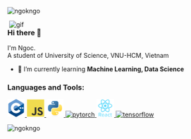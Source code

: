 <p align="left"> <img src="https://komarev.com/ghpvc/?username=ngokngo&label=Profile%20views&color=0e75b6&style=flat" alt="ngokngo" /> </p>

<img align="right" src="https://i.giphy.com/media/v1.Y2lkPTc5MGI3NjExMzR1dnl4aGhtY2Yzd3g3ZnZlN2ZidTd0MWkzYjRjNDZpMmN0cndhaSZlcD12MV9pbnRlcm5hbF9naWZfYnlfaWQmY3Q9Zw/VTgd9v62p6KUqYGG98/giphy.gif" alt="gif" width="500px">

### Hi there 👋
<p align="left">I'm Ngoc. <br> A student of University of Science, VNU-HCM, Vietnam</p>

- 🌱 I’m currently learning **Machine Learning, Data Science**

<p align="left">
</p>

<h3 align="left">Languages and Tools:</h3>
<p align="left"> <a href="https://www.w3schools.com/cpp/" target="_blank" rel="noreferrer"> <img src="https://raw.githubusercontent.com/devicons/devicon/master/icons/cplusplus/cplusplus-original.svg" alt="cplusplus" width="40" height="40"/> </a>  </a> <a href="https://developer.mozilla.org/en-US/docs/Web/JavaScript" target="_blank" rel="noreferrer"> <img src="https://raw.githubusercontent.com/devicons/devicon/master/icons/javascript/javascript-original.svg" alt="javascript" width="40" height="40"/> </a> <a href="https://www.python.org" target="_blank" rel="noreferrer"> <img src="https://raw.githubusercontent.com/devicons/devicon/master/icons/python/python-original.svg" alt="python" width="40" height="40"/> </a> <a href="https://pytorch.org/" target="_blank" rel="noreferrer"> <img src="https://www.vectorlogo.zone/logos/pytorch/pytorch-icon.svg" alt="pytorch" width="40" height="40"/> </a> <a href="https://reactjs.org/" target="_blank" rel="noreferrer"> <img src="https://raw.githubusercontent.com/devicons/devicon/master/icons/react/react-original-wordmark.svg" alt="react" width="40" height="40"/> </a> <a href="https://www.tensorflow.org" target="_blank" rel="noreferrer"> <img src="https://www.vectorlogo.zone/logos/tensorflow/tensorflow-icon.svg" alt="tensorflow" width="40" height="40"/> </a> </p>

<p><img align="left" src="https://github-readme-stats.vercel.app/api/top-langs?username=NgokNgo&show_icons=true&theme=dracula&locale=en&layout=compact" alt="ngokngo" /></p>

<!-- <p>&nbsp;<img align="center" src="https://github-readme-stats.vercel.app/api?username=ngokngo&show_icons=true&theme=dracula&locale=en" alt="ngokngo" /></p>

### My Stat:
![Top Langs](https://github-readme-stats.vercel.app/api/top-langs/?username=anuraghazra&layout=compact&theme=tokyonight)
-->
